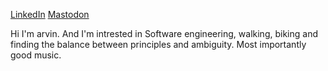 
[LinkedIn](https://www.linkedin.com/in/arvin-salehi-55768120a/)
[Mastodon](https://mastodon.world/@arvsa)


Hi I'm arvin. And I'm intrested in Software engineering, walking, biking and finding the balance between principles and ambiguity. Most importantly good music.
